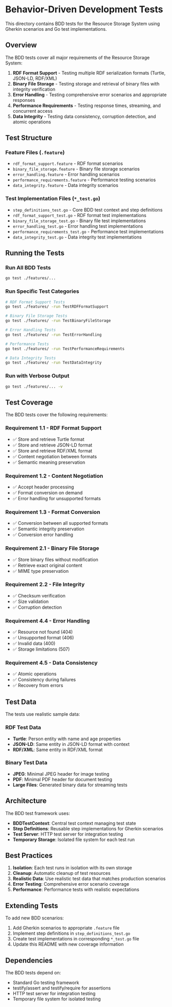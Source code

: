 # Behavior-Driven Development Tests

This directory contains BDD tests for the Resource Storage System using Gherkin scenarios and Go test implementations.

## Overview

The BDD tests cover all major requirements of the Resource Storage System:

1. **RDF Format Support** - Testing multiple RDF serialization formats (Turtle, JSON-LD, RDF/XML)
2. **Binary File Storage** - Testing storage and retrieval of binary files with integrity verification
3. **Error Handling** - Testing comprehensive error scenarios and appropriate responses
4. **Performance Requirements** - Testing response times, streaming, and concurrent access
5. **Data Integrity** - Testing data consistency, corruption detection, and atomic operations

## Test Structure

### Feature Files (`.feature`)
- `rdf_format_support.feature` - RDF format scenarios
- `binary_file_storage.feature` - Binary file storage scenarios  
- `error_handling.feature` - Error handling scenarios
- `performance_requirements.feature` - Performance testing scenarios
- `data_integrity.feature` - Data integrity scenarios

### Test Implementation Files (`*_test.go`)
- `step_definitions_test.go` - Core BDD test context and step definitions
- `rdf_format_support_test.go` - RDF format test implementations
- `binary_file_storage_test.go` - Binary file test implementations
- `error_handling_test.go` - Error handling test implementations
- `performance_requirements_test.go` - Performance test implementations
- `data_integrity_test.go` - Data integrity test implementations

## Running the Tests

### Run All BDD Tests
```bash
go test ./features/...
```

### Run Specific Test Categories
```bash
# RDF Format Support Tests
go test ./features/ -run TestRDFFormatSupport

# Binary File Storage Tests
go test ./features/ -run TestBinaryFileStorage

# Error Handling Tests
go test ./features/ -run TestErrorHandling

# Performance Tests
go test ./features/ -run TestPerformanceRequirements

# Data Integrity Tests
go test ./features/ -run TestDataIntegrity
```

### Run with Verbose Output
```bash
go test ./features/... -v
```

## Test Coverage

The BDD tests cover the following requirements:

### Requirement 1.1 - RDF Format Support
- ✅ Store and retrieve Turtle format
- ✅ Store and retrieve JSON-LD format  
- ✅ Store and retrieve RDF/XML format
- ✅ Content negotiation between formats
- ✅ Semantic meaning preservation

### Requirement 1.2 - Content Negotiation
- ✅ Accept header processing
- ✅ Format conversion on demand
- ✅ Error handling for unsupported formats

### Requirement 1.3 - Format Conversion
- ✅ Conversion between all supported formats
- ✅ Semantic integrity preservation
- ✅ Conversion error handling

### Requirement 2.1 - Binary File Storage
- ✅ Store binary files without modification
- ✅ Retrieve exact original content
- ✅ MIME type preservation

### Requirement 2.2 - File Integrity
- ✅ Checksum verification
- ✅ Size validation
- ✅ Corruption detection

### Requirement 4.4 - Error Handling
- ✅ Resource not found (404)
- ✅ Unsupported format (406)
- ✅ Invalid data (400)
- ✅ Storage limitations (507)

### Requirement 4.5 - Data Consistency
- ✅ Atomic operations
- ✅ Consistency during failures
- ✅ Recovery from errors

## Test Data

The tests use realistic sample data:

### RDF Test Data
- **Turtle**: Person entity with name and age properties
- **JSON-LD**: Same entity in JSON-LD format with context
- **RDF/XML**: Same entity in RDF/XML format

### Binary Test Data
- **JPEG**: Minimal JPEG header for image testing
- **PDF**: Minimal PDF header for document testing
- **Large Files**: Generated binary data for streaming tests

## Architecture

The BDD test framework uses:

- **BDDTestContext**: Central test context managing test state
- **Step Definitions**: Reusable step implementations for Gherkin scenarios
- **Test Server**: HTTP test server for integration testing
- **Temporary Storage**: Isolated file system for each test run

## Best Practices

1. **Isolation**: Each test runs in isolation with its own storage
2. **Cleanup**: Automatic cleanup of test resources
3. **Realistic Data**: Use realistic test data that matches production scenarios
4. **Error Testing**: Comprehensive error scenario coverage
5. **Performance**: Performance tests with realistic expectations

## Extending Tests

To add new BDD scenarios:

1. Add Gherkin scenarios to appropriate `.feature` file
2. Implement step definitions in `step_definitions_test.go`
3. Create test implementations in corresponding `*_test.go` file
4. Update this README with new coverage information

## Dependencies

The BDD tests depend on:
- Standard Go testing framework
- testify/assert and testify/require for assertions
- HTTP test server for integration testing
- Temporary file system for isolated testing
